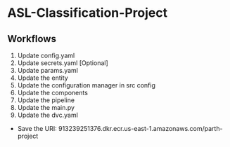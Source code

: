 # ASL-Classification-Project


## Workflows

1. Update config.yaml
2. Update secrets.yaml [Optional]
3. Update params.yaml
4. Update the entity
5. Update the configuration manager in src config
6. Update the components
7. Update the pipeline
8. Update the main.py
9. Update the dvc.yaml


- Save the URI: 913239251376.dkr.ecr.us-east-1.amazonaws.com/parth-project